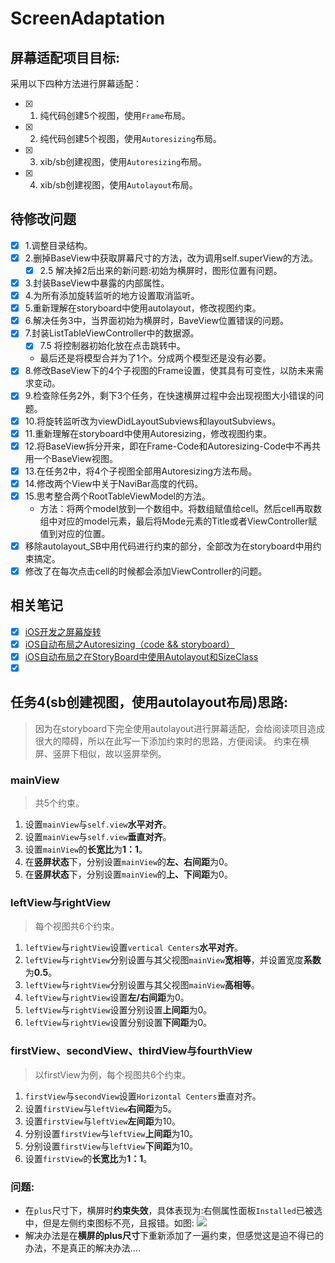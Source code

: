 # ScreenAdaptation
## 屏幕适配项目目标:
 采用以下四种方法进行屏幕适配：
- [x] 1. 纯代码创建5个视图，使用`Frame`布局。
- [x] 2. 纯代码创建5个视图，使用`Autoresizing`布局。
- [x] 3. xib/sb创建视图，使用`Autoresizing`布局。
- [x] 4. xib/sb创建视图，使用`Autolayout`布局。

## 待修改问题

- [x] 1.调整目录结构。
- [x] 2.删掉BaseView中获取屏幕尺寸的方法，改为调用self.superView的方法。
    - [x] 2.5 解决掉2后出来的新问题:初始为横屏时，图形位置有问题。
- [x] 3.封装BaseView中暴露的内部属性。
- [x] 4.为所有添加旋转监听的地方设置取消监听。
- [x] 5.重新理解在storyboard中使用autolayout，修改视图约束。
- [x] 6.解决任务3中，当界面初始为横屏时，BaveView位置错误的问题。
- [x] 7.封装ListTableViewController中的数据源。
    - [x] 7.5 将控制器初始化放在点击跳转中。
    - 最后还是将模型合并为了1个。分成两个模型还是没有必要。
- [x] 8.修改BaseView下的4个子视图的Frame设置，使其具有可变性，以防未来需求变动。
- [x] 9.检查除任务2外，剩下3个任务，在快速横屏过程中会出现视图大小错误的问题。
- [x] 10.将旋转监听改为viewDidLayoutSubviews和layoutSubviews。
- [x] 11.重新理解在storyboard中使用Autoresizing，修改视图约束。
- [x] 12.将BaseView拆分开来，即在Frame-Code和Autoresizing-Code中不再共用一个BaseView视图。
- [x] 13.在任务2中，将4个子视图全部用Autoresizing方法布局。
- [x] 14.修改两个View中关于NaviBar高度的代码。
- [x] 15.思考整合两个RootTableViewModel的方法。
    - 方法：将两个model放到一个数组中。将数组赋值给cell。然后cell再取数组中对应的model元素，最后将Mode元素的Title或者ViewController赋值到对应的位置。
- [x] 移除autolayout_SB中用代码进行约束的部分，全部改为在storyboard中用约束搞定。
- [x] 修改了在每次点击cell的时候都会添加ViewController的问题。

## 相关笔记

- [x] [iOS开发之屏幕旋转](https://rakuyomo.github.io/2017/07/23/iOS开发之屏幕旋转/)
- [x] [iOS自动布局之Autoresizing（code && storyboard）](https://rakuyomo.github.io/2017/07/23/iOS自动布局之Autoresizing（code%20&&%20storyboard）/)
- [x] [iOS自动布局之在StoryBoard中使用Autolayout和SizeClass](https://rakuyomo.github.io/2017/07/26/iOS自动布局之在StoryBoard中使用Autolayout/)
- [x] [](http://)

## 任务4(sb创建视图，使用autolayout布局)思路:
> 因为在storyboard下完全使用autolayout进行屏幕适配，会给阅读项目造成很大的障碍，所以在此写一下添加约束时的思路，方便阅读。
> 约束在横屏、竖屏下相似，故以竖屏举例。

### mainView
>共5个约束。

1. 设置`mainView`与`self.view`**水平对齐**。
2. 设置`mainView`与`self.view`**垂直对齐**。
3. 设置`mainView`的**长宽比**为**1：1**。
4. 在**竖屏状态**下，分别设置`mainView`的**左、右间距**为0。
5. 在**竖屏状态**下，分别设置`mainView`的**上、下间距**为0。

### leftView与rightView
>每个视图共6个约束。

1. `leftView`与`rightView`设置`vertical Centers`**水平对齐**。
2. `leftView`与`rightView`分别设置与其父视图`mainView`**宽相等**，并设置宽度**系数**为**0.5**。
3. `leftView`与`rightView`分别设置与其父视图`mainView`**高相等**。
4. `leftView`与`rightView`设置**左/右间距**为0。
5. `leftView`与`rightView`设置分别设置**上间距**为0。
6. `leftView`与`rightView`设置分别设置**下间距**为0。

### firstView、secondView、thirdView与fourthView
>以firstView为例，每个视图共6个约束。

1. `firstView`与`secondView`设置`Horizontal Centers`垂直对齐。
2. 设置`firstView`与`leftView`**右间距**为5。
3. 设置`firstView`与`leftView`**左间距**为10。
4. 分别设置`firstView`与`leftView`**上间距**为10。
5. 分别设置`firstView`与`leftView`**下间距**为10。
5. 设置`firstView`的**长宽比**为**1：1**。

### 问题:
- 在`plus`尺寸下，横屏时**约束失效**，具体表现为:右侧属性面板`Installed`已被选中，但是左侧约束图标不亮，且报错。如图:
![](http://wx4.sinaimg.cn/large/d1290e0aly1fhsxddrc9rj21kw13bu14.jpg)
- 解决办法是在**横屏的plus尺寸**下重新添加了一遍约束，但感觉这是迫不得已的办法，不是真正的解决办法....